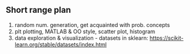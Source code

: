 ## Short range plan

1. random num. generation, get acquainted with prob. concepts
1. plt plotting, MATLAB & OO style, scatter plot, histogram
1. data exploration & visualization
        - datasets in sklearn: https://scikit-learn.org/stable/datasets/index.html
